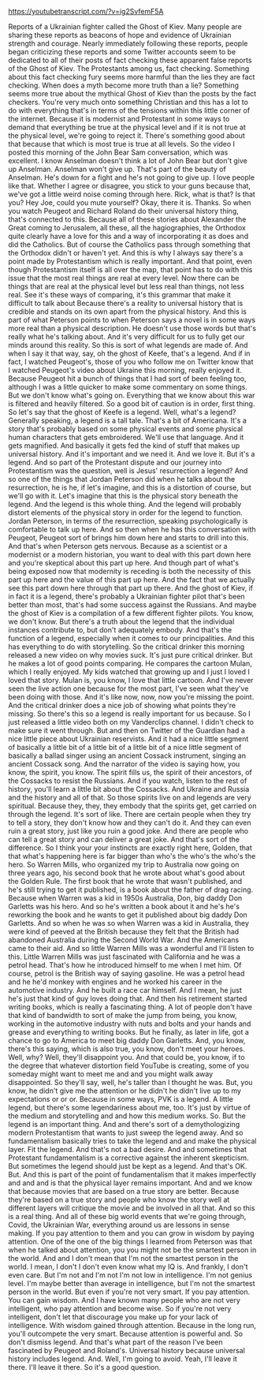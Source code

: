 https://youtubetranscript.com/?v=ig2SvfemF5A

 Reports of a Ukrainian fighter called the Ghost of Kiev. Many people are sharing these reports as beacons of hope and evidence of Ukrainian strength and courage. Nearly immediately following these reports, people began criticizing these reports and some Twitter accounts seem to be dedicated to all of their posts of fact checking these apparent false reports of the Ghost of Kiev. The Protestants among us, fact checking. Something about this fact checking fury seems more harmful than the lies they are fact checking. When does a myth become more truth than a lie? Something seems more true about the mythical Ghost of Kiev than the posts by the fact checkers. You're very much onto something Christian and this has a lot to do with everything that's in terms of the tensions within this little corner of the internet. Because it is modernist and Protestant in some ways to demand that everything be true at the physical level and if it is not true at the physical level, we're going to reject it. There's something good about that because that which is most true is true at all levels. So the video I posted this morning of the John Bear Sam conversation, which was excellent. I know Anselman doesn't think a lot of John Bear but don't give up Anselman. Anselman won't give up. That's part of the beauty of Anselman. He's down for a fight and he's not going to give up. I love people like that. Whether I agree or disagree, you stick to your guns because that, we've got a little weird noise coming through here. Rick, what is that? Is that you? Hey Joe, could you mute yourself? Okay, there it is. Thanks. So when you watch Peugeot and Richard Roland do their universal history thing, that's connected to this. Because all of these stories about Alexander the Great coming to Jerusalem, all these, all the hagiographies, the Orthodox quite clearly have a love for this and a way of incorporating it as does and did the Catholics. But of course the Catholics pass through something that the Orthodox didn't or haven't yet. And this is why I always say there's a point made by Protestantism which is really important. And that point, even though Protestantism itself is all over the map, that point has to do with this issue that the most real things are real at every level. Now there can be things that are real at the physical level but less real than things, not less real. See it's these ways of comparing, it's this grammar that make it difficult to talk about Because there's a reality to universal history that is credible and stands on its own apart from the physical history. And this is part of what Peterson points to when Peterson says a novel is in some ways more real than a physical description. He doesn't use those words but that's really what he's talking about. And it's very difficult for us to fully get our minds around this reality. So this is sort of what legends are made of. And when I say it that way, say, oh the ghost of Keefe, that's a legend. And if in fact, I watched Peugeot's, those of you who follow me on Twitter know that I watched Peugeot's video about Ukraine this morning, really enjoyed it. Because Peugeot hit a bunch of things that I had sort of been feeling too, although I was a little quicker to make some commentary on some things. But we don't know what's going on. Everything that we know about this war is filtered and heavily filtered. So a good bit of caution is in order, first thing. So let's say that the ghost of Keefe is a legend. Well, what's a legend? Generally speaking, a legend is a tall tale. That's a bit of Americana. It's a story that's probably based on some physical events and some physical human characters that gets embroidered. We'll use that language. And it gets magnified. And basically it gets fed the kind of stuff that makes up universal history. And it's important and we need it. And we love it. But it's a legend. And so part of the Protestant dispute and our journey into Protestantism was the question, well is Jesus' resurrection a legend? And so one of the things that Jordan Peterson did when he talks about the resurrection, he is he, if let's imagine, and this is a distortion of course, but we'll go with it. Let's imagine that this is the physical story beneath the legend. And the legend is this whole thing. And the legend will probably distort elements of the physical story in order for the legend to function. Jordan Peterson, in terms of the resurrection, speaking psychologically is comfortable to talk up here. And so then when he has this conversation with Peugeot, Peugeot sort of brings him down here and starts to drill into this. And that's when Peterson gets nervous. Because as a scientist or a modernist or a modern historian, you want to deal with this part down here and you're skeptical about this part up here. And though part of what's being exposed now that modernity is receding is both the necessity of this part up here and the value of this part up here. And the fact that we actually see this part down here through that part up there. And the ghost of Kiev, if in fact it is a legend, there's probably a Ukrainian fighter pilot that's been better than most, that's had some success against the Russians. And maybe the ghost of Kiev is a compilation of a few different fighter pilots. You know, we don't know. But there's a truth about the legend that the individual instances contribute to, but don't adequately embody. And that's the function of a legend, especially when it comes to our principalities. And this has everything to do with storytelling. So the critical drinker this morning released a new video on why movies suck. It's just pure critical drinker. But he makes a lot of good points comparing. He compares the cartoon Mulan, which I really enjoyed. My kids watched that growing up and I just I loved I loved that story. Mulan is, you know, I love that little cartoon. And I've never seen the live action one because for the most part, I've seen what they've been doing with those. And it's like now, now, now you're missing the point. And the critical drinker does a nice job of showing what points they're missing. So there's this so a legend is really important for us because. So I just released a little video both on my Vanderclips channel. I didn't check to make sure it went through. But and then on Twitter of the Guardian had a nice little piece about Ukrainian reservists. And it had a nice little segment of basically a little bit of a little bit of a little bit of a nice little segment of basically a ballad singer using an ancient Cossack instrument, singing an ancient Cossack song. And the narrator of the video is saying how, you know, the spirit, you know. The spirit fills us, the spirit of their ancestors, of the Cossacks to resist the Russians. And if you watch, listen to the rest of history, you'll learn a little bit about the Cossacks. And Ukraine and Russia and the history and all of that. So those spirits live on and legends are very spiritual. Because they, they, they embody that the spirits get, get carried on through the legend. It's sort of like. There are certain people when they try to tell a story, they don't know how and they can't do it. And they can even ruin a great story, just like you ruin a good joke. And there are people who can tell a great story and can deliver a great joke. And that's sort of the difference. So I think your your instincts are exactly right here, Golden, that that what's happening here is far bigger than who's the who's the who's the hero. So Warren Mills, who organized my trip to Australia now going on three years ago, his second book that he wrote about what's good about the Golden Rule. The first book that he wrote that wasn't published, and he's still trying to get it published, is a book about the father of drag racing. Because when Warren was a kid in 1950s Australia, Don, big daddy Don Garletts was his hero. And so he's written a book about it and he's he's reworking the book and he wants to get it published about big daddy Don Garletts. And so when he was so when Warren was a kid in Australia, they were kind of peeved at the British because they felt that the British had abandoned Australia during the Second World War. And the Americans came to their aid. And so little Warren Mills was a wonderful and I'll listen to this. Little Warren Mills was just fascinated with California and he was a petrol head. That's how he introduced himself to me when I met him. Of course, petrol is the British way of saying gasoline. He was a petrol head and he he'd monkey with engines and he worked his career in the automotive industry. And he built a race car himself. And I mean, he just he's just that kind of guy loves doing that. And then his retirement started writing books, which is really a fascinating thing. A lot of people don't have that kind of bandwidth to sort of make the jump from being, you know, working in the automotive industry with nuts and bolts and your hands and grease and everything to writing books. But he finally, as later in life, got a chance to go to America to meet big daddy Don Garletts. And, you know, there's this saying, which is also true, you know, don't meet your heroes. Well, why? Well, they'll disappoint you. And that could be, you know, if to the degree that whatever distortion field YouTube is creating, some of you someday might want to meet me and and you might walk away disappointed. So they'll say, well, he's taller than I thought he was. But, you know, he didn't give me the attention or he didn't he didn't live up to my expectations or or or. Because in some ways, PVK is a legend. A little legend, but there's some legendariness about me, too. It's just by virtue of the medium and storytelling and and how this medium works. So. But the legend is an important thing. And and there's sort of a demythologizing modern Protestantism that wants to just sweep the legend away. And so fundamentalism basically tries to take the legend and and make the physical layer. Fit the legend. And that's not a bad desire. And and sometimes that Protestant fundamentalism is a corrective against the inherent skepticism. But sometimes the legend should just be kept as a legend. And that's OK. But. And this is part of the point of fundamentalism that it makes imperfectly and and and is that the physical layer remains important. And and we know that because movies that are based on a true story are better. Because they're based on a true story and people who know the story well at different layers will critique the movie and be involved in all that. And so this is a real thing. And all of these big world events that we're going through, Covid, the Ukrainian War, everything around us are lessons in sense making. If you pay attention to them and you can grow in wisdom by paying attention. One of the one of the big things I learned from Peterson was that when he talked about attention, you you might not be the smartest person in the world. And and I don't mean that I'm not the smartest person in the world. I mean, I don't I don't even know what my IQ is. And frankly, I don't even care. But I'm not and I'm not I'm not low in intelligence. I'm not genius level. I'm maybe better than average in intelligence, but I'm not the smartest person in the world. But even if you're not very smart. If you pay attention. You can gain wisdom. And I have known many people who are not very intelligent, who pay attention and become wise. So if you're not very intelligent, don't let that discourage you make up for your lack of intelligence. With wisdom gained through attention. Because in the long run, you'll outcompete the very smart. Because attention is powerful and. So don't dismiss legend. And that's what part of the reason I've been fascinated by Peugeot and Roland's. Universal history because universal history includes legend. And. Well, I'm going to avoid. Yeah, I'll leave it there. I'll leave it there. So it's a good question.